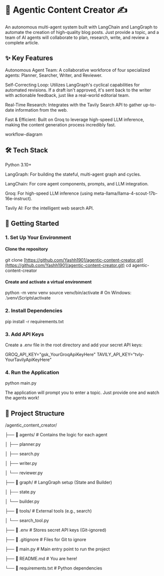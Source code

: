 # 🤖 Agentic Content Creator ✍️

An autonomous multi-agent system built with LangChain and LangGraph to automate the creation of high-quality blog posts. Just provide a topic, and a team of AI agents will collaborate to plan, research, write, and review a complete article.

## ✨ Key Features

Autonomous Agent Team: A collaborative workforce of four specialized agents: Planner, Searcher, Writer, and Reviewer.

Self-Correcting Loop: Utilizes LangGraph's cyclical capabilities for automated revisions. If a draft isn't approved, it's sent back to the writer with actionable feedback, just like a real-world editorial team.

Real-Time Research: Integrates with the Tavily Search API to gather up-to-date information from the web.

Fast & Efficient: Built on Groq to leverage high-speed LLM inference, making the content generation process incredibly fast.

workflow-diagram

## 🛠️ Tech Stack

Python 3.10+

LangGraph: For building the stateful, multi-agent graph and cycles.

LangChain: For core agent components, prompts, and LLM integration.

Groq: For high-speed LLM inference (using meta-llama/llama-4-scout-17b-16e-instruct).

Tavily AI: For the intelligent web search API.

## 🏁 Getting Started

### 1. Set Up Your Environment

#### Clone the repository
git clone [https://github.com/Yashh1901/agentic-content-creator.git](https://github.com/Yashh1901/agentic-content-creator.git)
cd agentic-content-creator

#### Create and activate a virtual environment
python -m venv venv
source venv/bin/activate  # On Windows: .\venv\Scripts\activate


### 2. Install Dependencies

pip install -r requirements.txt


### 3. Add API Keys

Create a .env file in the root directory and add your secret API keys:

GROQ_API_KEY="gsk_YourGroqApiKeyHere"
TAVILY_API_KEY="tvly-YourTavilyApiKeyHere"


### 4. Run the Application

python main.py


The application will prompt you to enter a topic. Just provide one and watch the agents work!

## 📂 Project Structure

/agentic_content_creator/

├── 📂 agents/           # Contains the logic for each agent

│   ├── planner.py

│   ├── search.py

│   ├── writer.py

│   └── reviewer.py

├── 📂 graph/           # LangGraph setup (State and Builder)

│   ├── state.py

│   └── builder.py

├── 📂 tools/           # External tools (e.g., search)

│   └── search_tool.py

├── 📄 .env             # Stores secret API keys (Git-ignored)

├── 📄 .gitignore       # Files for Git to ignore

├── 📄 main.py          # Main entry point to run the project

├── 📄 README.md        # You are here!

└── 📄 requirements.txt  # Python dependencies
